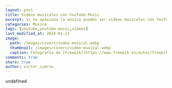 ```yaml
---
layout: post
title: Vídeos musicales con YouTube Music
excerpt: Si te apasiona la música puedes ver vídeos musicales con YouTube Music que es un servicio de transmisión de música desarrollado por YouTube.
categories: Musica
tags: [youtube,youtube music,vídeos]
last_modified_at: 2024-01-13
image:
  path: /images/covers/video-musical.webp
  thumbnail: /images/covers/video-musical.webp
  caption: Fotografía de [Freepik](https://www.freepik.es/autor/freepik)
comments: true
share: true
author: victor_cuervo
---
```

undefined